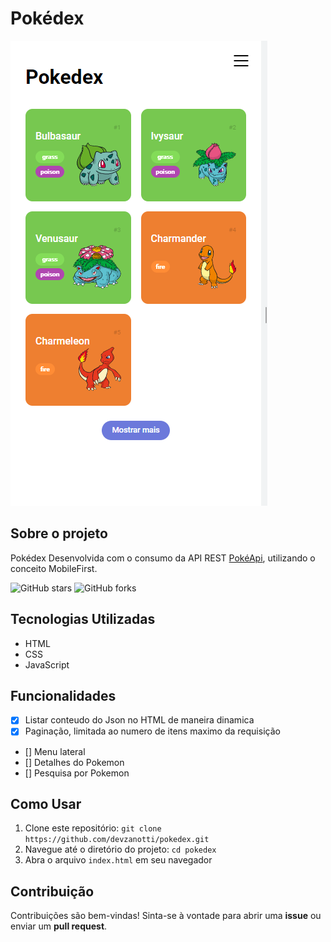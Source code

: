 # Pokédex

![Pokedex Banner](./assets/img/image2.png)
## Sobre o projeto

Pokédex Desenvolvida com o consumo da API REST [PokéApi](https://pokeapi.co/), utilizando o conceito MobileFirst.

![GitHub stars](https://img.shields.io/github/stars/devzanotti/pokedex)
![GitHub forks](https://img.shields.io/github/forks/devzanotti/pokedex)

## Tecnologias Utilizadas

- HTML
- CSS
- JavaScript

## Funcionalidades

- [X] Listar conteudo do Json no HTML de maneira dinamica
- [X] Paginação, limitada ao numero de itens maximo da requisição
- [] Menu lateral
- [] Detalhes do Pokemon
- [] Pesquisa por Pokemon

## Como Usar

1. Clone este repositório: `git clone https://github.com/devzanotti/pokedex.git`
2. Navegue até o diretório do projeto: `cd pokedex`
3. Abra o arquivo `index.html` em seu navegador


## Contribuição

Contribuições são bem-vindas! Sinta-se à vontade para abrir uma **issue** ou enviar um **pull request**.



